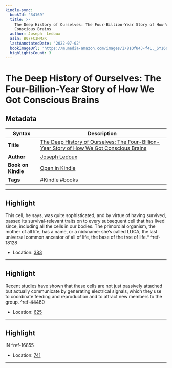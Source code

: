 ```yaml
---
kindle-sync:
  bookId: '34169'
  title: >-
    The Deep History of Ourselves: The Four-Billion-Year Story of How We Got
    Conscious Brains
  author: Joseph  Ledoux
  asin: B07FC1HM7K
  lastAnnotatedDate: '2022-07-02'
  bookImageUrl: 'https://m.media-amazon.com/images/I/81QfU4J-f4L._SY160.jpg'
  highlightsCount: 3
---
```

# The Deep History of Ourselves: The Four-Billion-Year Story of How We Got Conscious Brains

## Metadata

| Syntax | Description |
| ---------- | ---------- |
| **Title** | [The Deep History of Ourselves: The Four-Billion-Year Story of How We Got Conscious Brains](https://www.amazon.com/dp/B07FC1HM7K) |
| **Author** | [Joseph  Ledoux](https://www.amazon.com/Joseph-Ledoux/e/B000APOE8O/ref=dp_byline_cont_ebooks_1) |
| **Book on Kindle** | <a href="kindle://book?action=open&asin=B07FC1HM7K" target="_blank">Open in Kindle</a> |
| **Tags** | #Kindle #books |

---

## Highlight

This cell, he says, was quite sophisticated, and by virtue of having survived, passed its survival-relevant traits on to every subsequent cell that has lived since, including all the cells in our bodies. The primordial organism, the mother of all life, has a name, or a nickname: she’s called LUCA, the last universal common ancestor of all of life, the base of the tree of life.* ^ref-18128
- Location: [383](kindle://book?action=open&asin=B07FC1HM7K&location=383)

---
## Highlight

Recent studies have shown that these cells are not just passively attached but actually communicate by generating electrical signals, which they use to coordinate feeding and reproduction and to attract new members to the group. ^ref-44460
- Location: [625](kindle://book?action=open&asin=B07FC1HM7K&location=625)

---
## Highlight

IN ^ref-16855
- Location: [741](kindle://book?action=open&asin=B07FC1HM7K&location=741)

---
